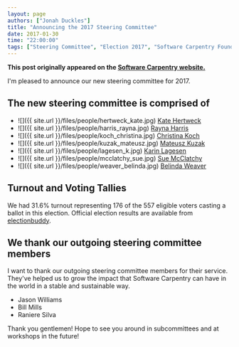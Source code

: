 ```yaml
---
layout: page
authors: ["Jonah Duckles"]
title: "Announcing the 2017 Steering Committee"
date: 2017-01-30
time: "22:00:00"
tags: ["Steering Committee", "Election 2017", "Software Carpentry Foundation", "Software Carpentry"]
---
```


<p><b>This post originally appeared on the <a href="https://software-carpentry.org/">Software Carpentry website.</a></b></p>

I'm pleased to announce our new steering committee for 2017.


## The new steering committee is comprised of

* ![]({{ site.url }}/files/people/hertweck_kate.jpg) [Kate Hertweck](https://software-carpentry.org/blog/2016/12/election-kate-hertweck.html)
* ![]({{ site.url }}/files/people/harris_rayna.jpg) [Rayna Harris](https://software-carpentry.org/blog/2016/12/steering-harris.html)
* ![]({{ site.url }}/files/people/koch_christina.jpg) [Christina Koch](https://software-carpentry.org/blog/2016/12/steering-ckoch.html)
* ![]({{ site.url }}/files/people/kuzak_mateusz.jpg) [Mateusz Kuzak](https://software-carpentry.org/blog/2016/12/election-mateusz-kuzak.html)
* ![]({{ site.url }}/files/people/lagesen_k.jpg) [Karin Lagesen](https://software-carpentry.org/blog/2016/12/lagesen.html)
* ![]({{ site.url }}/files/people/mcclatchy_sue.jpg) [Sue McClatchy](https://software-carpentry.org/blog/2016/12/election-sue-mcclatchy.html)
* ![]({{ site.url }}/files/people/weaver_belinda.jpg) [Belinda Weaver](https://software-carpentry.org/blog/2016/12/weaver-sc.html)

## Turnout and Voting Tallies

We had 31.6% turnout representing 176 of the 557 eligible voters casting a ballot in this election. Official election results are available from [electionbuddy](https://electionbuddy.com/elections/38135/results/ghpsxpygd).


## We thank our outgoing steering committee members

I want to thank our outgoing steering committee members for their service. They've helped us to grow the impact that Software Carpentry can have in the world in a stable and sustainable way.

 * Jason Williams
 * Bill Mills
 * Raniere Silva

Thank you gentlemen! Hope to see you around in subcommittees and at workshops in the future!
